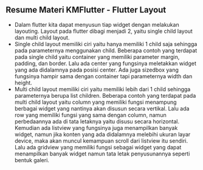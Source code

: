 ## Resume Materi KMFlutter - Flutter Layout
- Dalam flutter kita dapat menyusun tiap widget dengan melakukan layouting. Layout pada flutter dibagi menjadi 2, yaitu single child layout dan multi child layout.
- Single child layout memiliki ciri yaitu hanya memiliki 1 child saja sehingga pada parameternya menggunakan child. Beberapa contoh yang terdapat pada single child yaitu container yang memiliki parameter margin, padding, dan border. Lalu ada center yang fungsinya meletakkan widget yang ada didalamnya pada posisi center. Ada juga sizedbox yang fungsinya hampir sama dengan container tapi parameternya width dan height.
- Multi child layout memiliki ciri yaitu memiliki lebih dari 1 child sehingga parameternya berupa list children. Beberapa contoh yang terdapat pada multi child layout yaitu column yang memiliki fungsi menampung berbagai widget yang nantinya akan disusun secara vertikal. Lalu ada row yang memiliki fungsi yang sama dengan column, namun perbedaannya ada di tata letaknya yaitu disusu secara horizontal. Kemudian ada listview yang fungsinya juga menampilkan banyak widget, namun jika konten yang ada didalamnya melebihi ukuran layar device, maka akan muncul kemampuan scroll dari listview itu sendiri. Lalu ada gridview yang memiliki fungsi sebagai widget yang dapat menampilkan banyak widget namun tata letak penyusunannya seperti bentuk galeri.